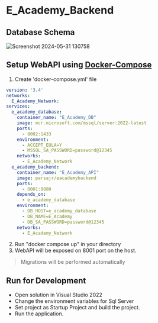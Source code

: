# E_Academy_Backend
## Database Schema
![Screenshot 2024-05-31 130758](https://github.com/ParsaJR/E_Academy_Backend/assets/98831377/8a7f84e6-8e87-414c-b672-d52100a1cf22)
## Setup WebAPI using [Docker-Compose](https://docs.docker.com/compose)
1. Create 'docker-compose.yml' file
```yaml
version: '3.4'
networks:
  E_Academy_Network: 
services:
  e_academy_database:
    container_name: "E_Academy_DB"
    image: mcr.microsoft.com/mssql/server:2022-latest
    ports:
      - 8002:1433
    environment:
      - ACCEPT_EULA=Y
      - MSSQL_SA_PASSWORD=password@12345
    networks:
      - E_Academy_Network
  e_academy_backend:
    container_name: "E_Academy_API"
    image: parsajr/eacademybackend
    ports:
      - 8001:8080
    depends_on:
      - e_academy_database
    environment:
      - DB_HOST=e_academy_database
      - DB_NAME=E_Academy
      - DB_SA_PASSWORD=password@12345
    networks:
      - E_Academy_Network
```
2. Run "docker compose up" in your directory
3. WebAPI will be exposed on 8001 port on the host.
 > Migrations will be performed automatically

## Run for Development
* Open solution in Visual Studio 2022
* Change the environment variables for Sql Server
* Set project as Startup Project and build the project.
* Run the application.

